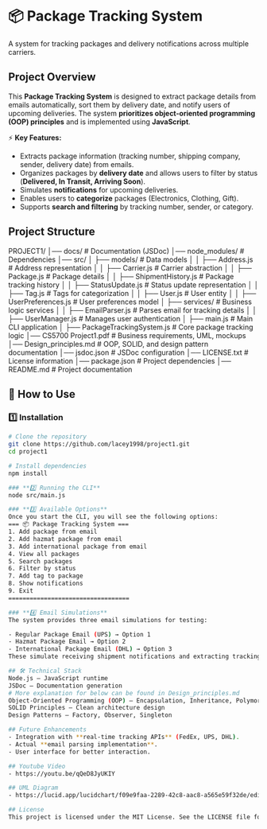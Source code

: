 # 📦 Package Tracking System

A system for tracking packages and delivery notifications across multiple carriers.

## Project Overview
This **Package Tracking System** is designed to extract package details from emails automatically, sort them by delivery date, and notify users of upcoming deliveries. The system **prioritizes object-oriented programming (OOP) principles** and is implemented using **JavaScript**. 

⚡ **Key Features:**
- Extracts package information (tracking number, shipping company, sender, delivery date) from emails.
- Organizes packages by **delivery date** and allows users to filter by status (**Delivered, In Transit, Arriving Soon**).
- Simulates **notifications** for upcoming deliveries.
- Enables users to **categorize** packages (Electronics, Clothing, Gift).
- Supports **search and filtering** by tracking number, sender, or category.

## Project Structure
PROJECT1/ │── docs/ # Documentation (JSDoc) │── node_modules/ # Dependencies │── src/ │ ├── models/ # Data models │ │ ├── Address.js # Address representation │ │ ├── Carrier.js # Carrier abstraction │ │ ├── Package.js # Package details │ │ ├── ShipmentHistory.js # Package tracking history │ │ ├── StatusUpdate.js # Status update representation │ │ ├── Tag.js # Tags for categorization │ │ ├── User.js # User entity │ │ ├── UserPreferences.js # User preferences model │ ├── services/ # Business logic services │ │ ├── EmailParser.js # Parses email for tracking details │ │ ├── UserManager.js # Manages user authentication │ ├── main.js # Main CLI application │ ├── PackageTrackingSystem.js # Core package tracking logic │── CS5700 Project1.pdf # Business requirements, UML, mockups │── Design_principles.md # OOP, SOLID, and design pattern documentation │── jsdoc.json # JSDoc configuration │── LICENSE.txt # License information │── package.json # Project dependencies │── README.md # Project documentation


## 📖 How to Use
### **1️⃣ Installation**
```sh
# Clone the repository
git clone https://github.com/lacey1998/project1.git
cd project1

# Install dependencies
npm install

### **2️⃣ Running the CLI**
node src/main.js

### **3️⃣ Available Options**
Once you start the CLI, you will see the following options:
=== 📦 Package Tracking System ===
1. Add package from email
2. Add hazmat package from email
3. Add international package from email
4. View all packages
5. Search packages
6. Filter by status
7. Add tag to package
8. Show notifications
9. Exit
==================================

### **4️⃣ Email Simulations**
The system provides three email simulations for testing:

- Regular Package Email (UPS) → Option 1
- Hazmat Package Email → Option 2
- International Package Email (DHL) → Option 3
These simulate receiving shipment notifications and extracting tracking details.Full email can be viewed in main.js. 

## 🛠️ Technical Stack
Node.js – JavaScript runtime
JSDoc – Documentation generation
# More explanation for below can be found in Design_principles.md 
Object-Oriented Programming (OOP) – Encapsulation, Inheritance, Polymorphism
SOLID Principles – Clean architecture design
Design Patterns – Factory, Observer, Singleton

## Future Enhancements
- Integration with **real-time tracking APIs** (FedEx, UPS, DHL).
- Actual **email parsing implementation**.
- User interface for better interaction.

## Youtube Video
- https://youtu.be/qQeD8JyUKIY

## UML Diagram
- https://lucid.app/lucidchart/f09e9faa-2289-42c8-aac8-a565e59f32de/edit?invitationId=inv_32b86b0b-176c-4a36-99b2-6c56b5d748f3&page=0_0# 

## License
This project is licensed under the MIT License. See the LICENSE file for details.

